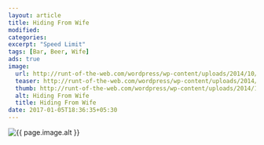 ```yaml
---
layout: article
title: Hiding From Wife
modified:
categories:
excerpt: "Speed Limit"
tags: [Bar, Beer, Wife]
ads: true
image:
  url: http://runt-of-the-web.com/wordpress/wp-content/uploads/2014/10/funny-signs.jpg
  teaser: http://runt-of-the-web.com/wordpress/wp-content/uploads/2014/10/funny-signs.jpg
  thumb: http://runt-of-the-web.com/wordpress/wp-content/uploads/2014/10/funny-signs.jpg
  alt: Hiding From Wife
  title: Hiding From Wife
date: 2017-01-05T18:36:35+05:30
---
```


<img src="{{ page.image.url }}" alt="{{ page.image.alt }}" title="{{ page.image.title }}">
